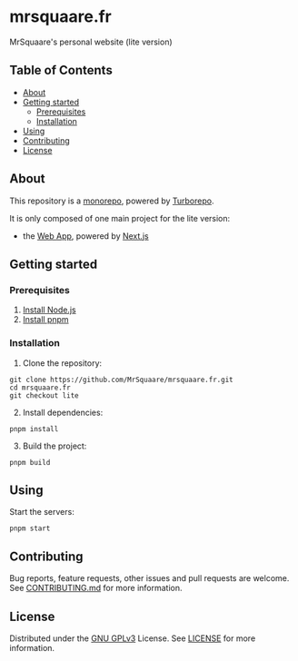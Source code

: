 # mrsquaare.fr

MrSquaare's personal website (lite version)

## Table of Contents

- [About](#about)
- [Getting started](#getting-started)
  - [Prerequisites](#prerequisites)
  - [Installation](#installation)
- [Using](#using)
- [Contributing](#contributing)
- [License](#license)

## About

This repository is a [monorepo](https://en.wikipedia.org/wiki/Monorepo), powered by [Turborepo](https://turborepo.org/).

It is only composed of one main project for the lite version:

- the [Web App](web-app), powered by [Next.js](https://nextjs.org/)

## Getting started

### Prerequisites

1. [Install Node.js](https://nodejs.org/en/download/)
2. [Install pnpm](https://pnpm.io/installation)

### Installation

1. Clone the repository:

```shell script
git clone https://github.com/MrSquaare/mrsquaare.fr.git
cd mrsquaare.fr
git checkout lite
```

2. Install dependencies:

```shell script
pnpm install
```

3. Build the project:

```shell script
pnpm build
```

## Using

Start the servers:

```shell script
pnpm start
```

## Contributing

Bug reports, feature requests, other issues and pull requests are welcome.
See [CONTRIBUTING.md](CONTRIBUTING.md) for more information.

## License

Distributed under the [GNU GPLv3](https://choosealicense.com/licenses/gpl-3.0/) License.
See [LICENSE](LICENSE) for more information.
